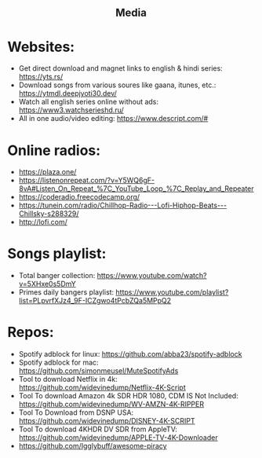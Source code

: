 <h2 align="center">Media</h2>

# Websites:

- Get direct download and magnet links to english & hindi series: https://yts.rs/
- Download songs from various soures like gaana, itunes, etc.: https://ytmdl.deepjyoti30.dev/
- Watch all english series online without ads: https://www3.watchserieshd.ru/
- All in one audio/video editing: https://www.descript.com/#

# Online radios:

- https://plaza.one/
- https://listenonrepeat.com/?v=Y5WQ6gF-8vA#Listen_On_Repeat_%7C_YouTube_Loop_%7C_Replay_and_Repeater
- https://coderadio.freecodecamp.org/
- https://tunein.com/radio/Chillhop-Radio---Lofi-Hiphop-Beats---Chillsky-s288329/
- http://lofi.com/

# Songs playlist:

- Total banger collection: https://www.youtube.com/watch?v=5XHxe0s5DmY
- Primes daily bangers playlist: https://www.youtube.com/playlist?list=PLpvrfXJz4_9F-ICZgwo4tPcbZQa5MPpQ2

# Repos:

- Spotify adblock for linux: https://github.com/abba23/spotify-adblock
- Spotify adblock for mac: https://github.com/simonmeusel/MuteSpotifyAds
- Tool to download Netflix in 4k: https://github.com/widevinedump/Netflix-4K-Script
- Tool To download Amazon 4k SDR HDR 1080, CDM IS Not Included: https://github.com/widevinedump/WV-AMZN-4K-RIPPER
- Tool To Download from DSNP USA: https://github.com/widevinedump/DISNEY-4K-SCRIPT
- Tool To download 4KHDR DV SDR from AppleTV: https://github.com/widevinedump/APPLE-TV-4K-Downloader
- https://github.com/Igglybuff/awesome-piracy
